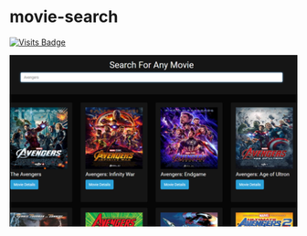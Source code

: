 # movie-search
[![Visits Badge](https://badges.pufler.dev/visits/qwerty-123456-ui/movies-search?style=for-the-badge&color=blue)](https://github.com/qwerty-123456-ui/movies-search)

[![image](ss.png)](https://qwerty-123456-ui.github.io/movies-search/)
